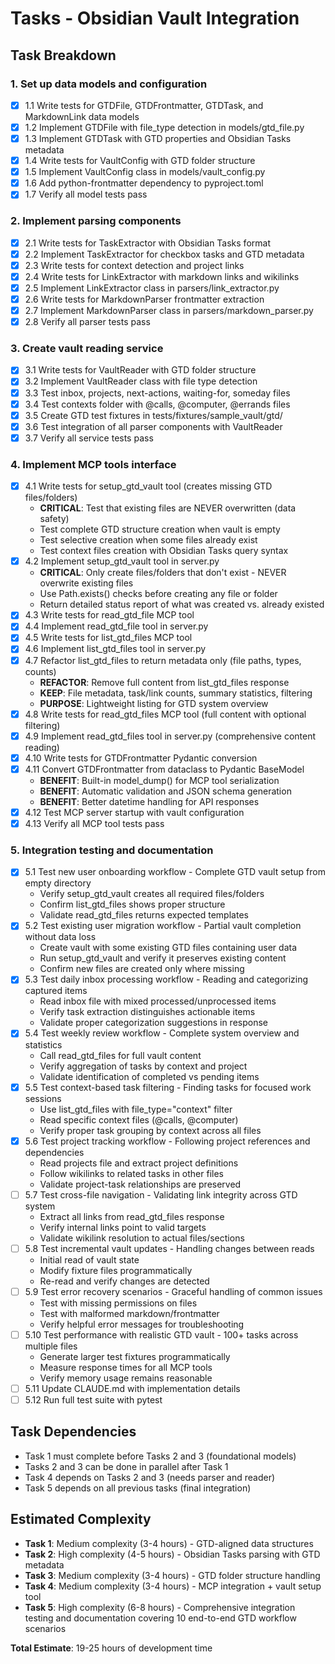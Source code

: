 # Tasks - Obsidian Vault Integration

## Task Breakdown

### 1. Set up data models and configuration
- [x] 1.1 Write tests for GTDFile, GTDFrontmatter, GTDTask, and MarkdownLink data models
- [x] 1.2 Implement GTDFile with file_type detection in models/gtd_file.py
- [x] 1.3 Implement GTDTask with GTD properties and Obsidian Tasks metadata
- [x] 1.4 Write tests for VaultConfig with GTD folder structure
- [x] 1.5 Implement VaultConfig class in models/vault_config.py
- [x] 1.6 Add python-frontmatter dependency to pyproject.toml
- [x] 1.7 Verify all model tests pass

### 2. Implement parsing components
- [x] 2.1 Write tests for TaskExtractor with Obsidian Tasks format
- [x] 2.2 Implement TaskExtractor for checkbox tasks and GTD metadata
- [x] 2.3 Write tests for context detection and project links
- [x] 2.4 Write tests for LinkExtractor with markdown links and wikilinks
- [x] 2.5 Implement LinkExtractor class in parsers/link_extractor.py
- [x] 2.6 Write tests for MarkdownParser frontmatter extraction
- [x] 2.7 Implement MarkdownParser class in parsers/markdown_parser.py
- [x] 2.8 Verify all parser tests pass

### 3. Create vault reading service
- [x] 3.1 Write tests for VaultReader with GTD folder structure
- [x] 3.2 Implement VaultReader class with file type detection
- [x] 3.3 Test inbox, projects, next-actions, waiting-for, someday files
- [x] 3.4 Test contexts folder with @calls, @computer, @errands files
- [x] 3.5 Create GTD test fixtures in tests/fixtures/sample_vault/gtd/
- [x] 3.6 Test integration of all parser components with VaultReader
- [x] 3.7 Verify all service tests pass

### 4. Implement MCP tools interface
- [x] 4.1 Write tests for setup_gtd_vault tool (creates missing GTD files/folders)
  - **CRITICAL**: Test that existing files are NEVER overwritten (data safety)
  - Test complete GTD structure creation when vault is empty
  - Test selective creation when some files already exist
  - Test context files creation with Obsidian Tasks query syntax
- [x] 4.2 Implement setup_gtd_vault tool in server.py
  - **CRITICAL**: Only create files/folders that don't exist - NEVER overwrite existing files
  - Use Path.exists() checks before creating any file or folder
  - Return detailed status report of what was created vs. already existed
- [x] 4.3 Write tests for read_gtd_file MCP tool
- [x] 4.4 Implement read_gtd_file tool in server.py
- [x] 4.5 Write tests for list_gtd_files MCP tool
- [x] 4.6 Implement list_gtd_files tool in server.py
- [x] 4.7 Refactor list_gtd_files to return metadata only (file paths, types, counts)
  - **REFACTOR**: Remove full content from list_gtd_files response
  - **KEEP**: File metadata, task/link counts, summary statistics, filtering
  - **PURPOSE**: Lightweight listing for GTD system overview
- [x] 4.8 Write tests for read_gtd_files MCP tool (full content with optional filtering)
- [x] 4.9 Implement read_gtd_files tool in server.py (comprehensive content reading)
- [x] 4.10 Write tests for GTDFrontmatter Pydantic conversion
- [x] 4.11 Convert GTDFrontmatter from dataclass to Pydantic BaseModel
  - **BENEFIT**: Built-in model_dump() for MCP tool serialization
  - **BENEFIT**: Automatic validation and JSON schema generation
  - **BENEFIT**: Better datetime handling for API responses
- [x] 4.12 Test MCP server startup with vault configuration
- [x] 4.13 Verify all MCP tool tests pass

### 5. Integration testing and documentation
- [x] 5.1 Test new user onboarding workflow - Complete GTD vault setup from empty directory
  - Verify setup_gtd_vault creates all required files/folders
  - Confirm list_gtd_files shows proper structure
  - Validate read_gtd_files returns expected templates
- [x] 5.2 Test existing user migration workflow - Partial vault completion without data loss
  - Create vault with some existing GTD files containing user data
  - Run setup_gtd_vault and verify it preserves existing content
  - Confirm new files are created only where missing
- [x] 5.3 Test daily inbox processing workflow - Reading and categorizing captured items
  - Read inbox file with mixed processed/unprocessed items
  - Verify task extraction distinguishes actionable items
  - Validate proper categorization suggestions in response
- [x] 5.4 Test weekly review workflow - Complete system overview and statistics
  - Call read_gtd_files for full vault content
  - Verify aggregation of tasks by context and project
  - Validate identification of completed vs pending items
- [x] 5.5 Test context-based task filtering - Finding tasks for focused work sessions
  - Use list_gtd_files with file_type="context" filter
  - Read specific context files (@calls, @computer)
  - Verify proper task grouping by context across all files
- [x] 5.6 Test project tracking workflow - Following project references and dependencies
  - Read projects file and extract project definitions
  - Follow wikilinks to related tasks in other files
  - Validate project-task relationships are preserved
- [ ] 5.7 Test cross-file navigation - Validating link integrity across GTD system
  - Extract all links from read_gtd_files response
  - Verify internal links point to valid targets
  - Validate wikilink resolution to actual files/sections
- [ ] 5.8 Test incremental vault updates - Handling changes between reads
  - Initial read of vault state
  - Modify fixture files programmatically
  - Re-read and verify changes are detected
- [ ] 5.9 Test error recovery scenarios - Graceful handling of common issues
  - Test with missing permissions on files
  - Test with malformed markdown/frontmatter
  - Verify helpful error messages for troubleshooting
- [ ] 5.10 Test performance with realistic GTD vault - 100+ tasks across multiple files
  - Generate larger test fixtures programmatically
  - Measure response times for all MCP tools
  - Verify memory usage remains reasonable
- [ ] 5.11 Update CLAUDE.md with implementation details
- [ ] 5.12 Run full test suite with pytest

## Task Dependencies

- Task 1 must complete before Tasks 2 and 3 (foundational models)
- Tasks 2 and 3 can be done in parallel after Task 1
- Task 4 depends on Tasks 2 and 3 (needs parser and reader)
- Task 5 depends on all previous tasks (final integration)

## Estimated Complexity

- **Task 1**: Medium complexity (3-4 hours) - GTD-aligned data structures
- **Task 2**: High complexity (4-5 hours) - Obsidian Tasks parsing with GTD metadata
- **Task 3**: Medium complexity (3-4 hours) - GTD folder structure handling
- **Task 4**: Medium complexity (3-4 hours) - MCP integration + vault setup tool
- **Task 5**: High complexity (6-8 hours) - Comprehensive integration testing and documentation covering 10 end-to-end GTD workflow scenarios

**Total Estimate**: 19-25 hours of development time
